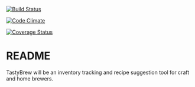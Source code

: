 [![Build Status](https://codeship.com/projects/1d638120-d608-0134-9070-3699055d7bd4/status?branch=master)](https://codeship.com/projects/1d638120-d608-0134-9070-3699055d7bd4/status?branch=master)

[![Code Climate](https://codeclimate.com/github/jonnylink/tastybrew/badges/gpa.svg)](https://codeclimate.com/github/jonnylink/tastybrew)

[![Coverage Status](https://coveralls.io/repos/github/jonnylink/tastybrew/badge.svg?branch=master)](https://coveralls.io/github/jonnylink/tastybrew?branch=master)

# README
TastyBrew will be an inventory tracking and recipe suggestion tool for craft and home brewers.
